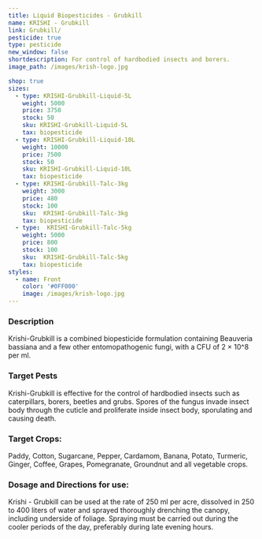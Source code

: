 ```yaml
---
title: Liquid Biopesticides - Grubkill
name: KRISHI - Grubkill
link: Grubkill/
pesticide: true
type: pesticide
new_window: false
shortdescription: For control of hardbodied insects and borers.
image_path: /images/krish-logo.jpg

shop: true
sizes:
  - type: KRISHI-Grubkill-Liquid-5L
    weight: 5000
    price: 3750
    stock: 50
    sku: KRISHI-Grubkill-Liquid-5L
    tax: biopesticide
  - type: KRISHI-Grubkill-Liquid-10L
    weight: 10000
    price: 7500
    stock: 50
    sku: KRISHI-Grubkill-Liquid-10L
    tax: biopesticide
  - type: KRISHI-Grubkill-Talc-3kg
    weight: 3000
    price: 480
    stock: 100
    sku:  KRISHI-Grubkill-Talc-3kg
    tax: biopesticide
  - type:  KRISHI-Grubkill-Talc-5kg
    weight: 5000
    price: 800
    stock: 100
    sku:  KRISHI-Grubkill-Talc-5kg
    tax: biopesticide
styles:
  - name: Front
    color: '#0FF000'
    image: /images/krish-logo.jpg
---
```

### Description
Krishi-Grubkill is a combined biopesticide formulation containing Beauveria bassiana and a few other entomopathogenic fungi, with a CFU of 2 × 10^8 per ml.

### Target Pests
Krishi-Grubkill is effective for the control of hardbodied insects such as caterpillars, borers, beetles and grubs. Spores of the fungus invade insect body through the cuticle and proliferate inside insect body, sporulating and causing death.

### Target Crops:
Paddy, Cotton, Sugarcane, Pepper, Cardamom, Banana, Potato, Turmeric,
Ginger, Coffee, Grapes, Pomegranate, Groundnut and all vegetable crops.

### Dosage and Directions for use:
Krishi - Grubkill can be used at the rate of 250 ml per acre, dissolved in 250 to 400 liters of water and sprayed thoroughly drenching the canopy, including underside of foliage. Spraying must be carried out during the cooler periods of the day, preferably during late evening hours.
